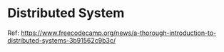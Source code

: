# Distributed System

Ref: https://www.freecodecamp.org/news/a-thorough-introduction-to-distributed-systems-3b91562c9b3c/

